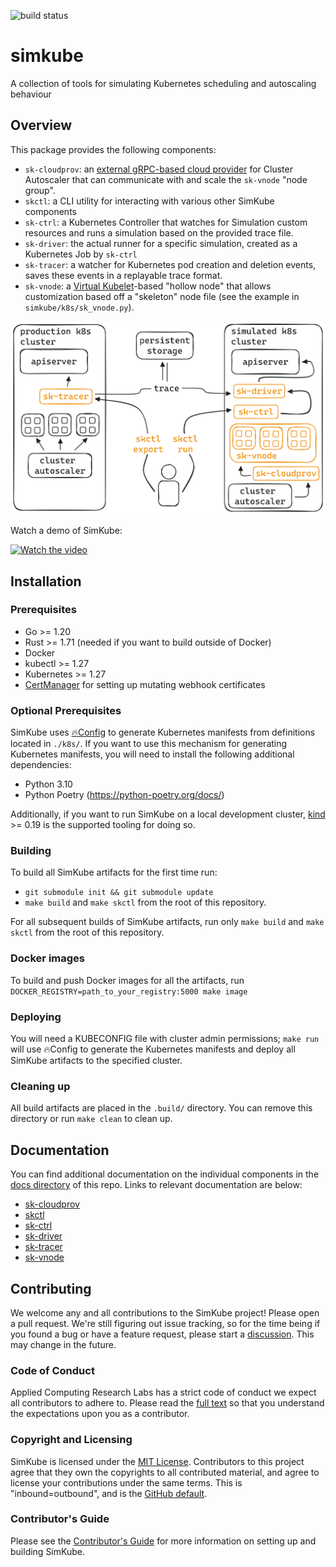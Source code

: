 ![build status](https://github.com/acrlabs/simkube/actions/workflows/verify.yml/badge.svg)

# simkube

A collection of tools for simulating Kubernetes scheduling and autoscaling behaviour

## Overview

This package provides the following components:

- `sk-cloudprov`: an [external gRPC-based cloud provider](https://github.com/kubernetes/autoscaler/tree/master/cluster-autoscaler/cloudprovider/externalgrpc)
  for Cluster Autoscaler that can communicate with and scale the `sk-vnode` "node group".
- `skctl`: a CLI utility for interacting with various other SimKube components
- `sk-ctrl`: a Kubernetes Controller that watches for Simulation custom resources and runs a simulation based on the
  provided trace file.
- `sk-driver`: the actual runner for a specific simulation, created as a Kubernetes Job by `sk-ctrl`
- `sk-tracer`: a watcher for Kubernetes pod creation and deletion events, saves these events in a replayable trace
  format.
- `sk-vnode`: a [Virtual Kubelet](https://virtual-kubelet.io)-based "hollow node" that allows customization based off a
  "skeleton" node file (see the example in `simkube/k8s/sk_vnode.py`).

![architecture diagram of SimKube](./docs/images/sk-overview.png)

Watch a demo of SimKube:

[![Watch the video](https://img.youtube.com/vi/Q1XpH1H4It8/hqdefault.jpg)](https://www.youtube.com/watch?v=Q1XpH1H4It8)

## Installation

### Prerequisites

- Go >= 1.20
- Rust >= 1.71 (needed if you want to build outside of Docker)
- Docker
- kubectl >= 1.27
- Kubernetes >= 1.27
- [CertManager](https://cert-manager.io) for setting up mutating webhook certificates

### Optional Prerequisites

SimKube uses [🔥Config](https://github.com/acrlabs/fireconfig) to generate Kubernetes manifests from definitions located
in `./k8s/`.  If you want to use this mechanism for generating Kubernetes manifests, you will need to install the
following additional dependencies:

- Python 3.10
- Python Poetry (https://python-poetry.org/docs/)

Additionally, if you want to run SimKube on a local development cluster, [kind](https://kind.sigs.k8s.io) >= 0.19 is the
supported tooling for doing so.

### Building

To build all SimKube artifacts for the first time run:
- `git submodule init && git submodule update`
- `make build` and `make skctl` from the root of this repository.

For all subsequent builds of SimKube artifacts, run only `make build` and `make skctl` from the root of this repository.

### Docker images

To build and push Docker images for all the artifacts, run `DOCKER_REGISTRY=path_to_your_registry:5000 make image`

### Deploying

You will need a KUBECONFIG file with cluster admin permissions; `make run` will use 🔥Config to generate the Kubernetes
manifests and deploy all SimKube artifacts to the specified cluster.


### Cleaning up

All build artifacts are placed in the `.build/` directory.  You can remove this directory or run `make clean` to clean
up.

## Documentation

You can find additional documentation  on the individual components in the [docs directory](./docs/) of this repo.
Links to relevant documentation are below:

- [sk-cloudprov](./docs/sk-cloudprov.md)
- [skctl](./docs/skctl.md)
- [sk-ctrl](./docs/sk-ctrl.md)
- [sk-driver](./docs/sk-driver.md)
- [sk-tracer](./docs/sk-tracer.md)
- [sk-vnode](./docs/sk-vnode.md)

## Contributing

We welcome any and all contributions to the SimKube project!  Please open a pull request.  We're still figuring out
issue tracking, so for the time being if you found a bug or have a feature request, please start a
[discussion](https://github.com/acrlabs/simkube/discussions).  This may change in the future.

### Code of Conduct

Applied Computing Research Labs has a strict code of conduct we expect all contributors to adhere to.  Please read the
[full text](./CODE_OF_CONDUCT.md) so that you understand the expectations upon you as a contributor.

### Copyright and Licensing

SimKube is licensed under the [MIT License](./LICENSE).  Contributors to this project agree that they own the copyrights
to all contributed material, and agree to license your contributions under the same terms.  This is "inbound=outbound",
and is the [GitHub default](https://docs.github.com/en/site-policy/github-terms/github-terms-of-service#6-contributions-under-repository-license).

### Contributor's Guide

Please see the [Contributor's Guide](./docs/contributing.md) for more information on setting up and building SimKube.
